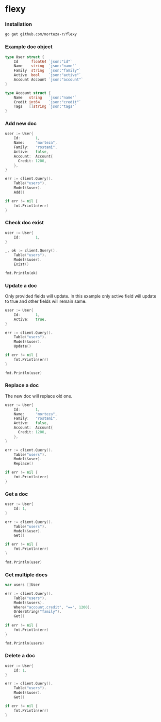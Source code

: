 # flexy

### Installation

```bash
go get github.com/morteza-r/flexy
```


### Example doc object
```go
type User struct {
    Id      float64 `json:"id"`
    Name    string  `json:"name"`
    Family  string  `json:"family"`
    Active  bool    `json:"active"`
    Account Account `json:"account"`
}

type Account struct {
    Name   string   `json:"name"`
    Credit int64    `json:"credit"`
    Tags   []string `json:"tags"`
}
```

### Add new doc
```go
user := User{
    Id:       1,
    Name:     "morteza",
    Family:   "rostami",
    Active:   false,
    Account:  Account{
      Credit: 1200,
    },
}

err := client.Query().
    Table("users").
    Model(&user).
    Add()

if err != nil {
    fmt.Println(err)
}
```



### Check doc exist
```go
user := User{
    Id:       1,
}

_, ok := client.Query().
    Table("users").
    Model(&user).
    Exist()

fmt.Println(ok)
```

### Update a doc 
Only provided fields will update. In this example only active field will update to true and other fields will remain same.

```go
user := User{
    Id:       1,
    Active:   true,
}

err := client.Query().
    Table("users").
    Model(&user).
    Update()

if err != nil {
    fmt.Println(err)
}

fmt.Println(user)
```

### Replace a doc
The new doc will replace old one.

```go
user := User{
    Id:       1,
    Name:     "morteza",
    Family:   "rostami",
    Active:   false,
    Account:  Account{
      Credit: 1200,
    },
}

err := client.Query().
    Table("users").
    Model(&user).
    Replace()

if err != nil {
    fmt.Println(err)
}
```

### Get a doc
```go
user := User{
    Id: 1,
}

err := client.Query().
    Table("users").
    Model(&user).
    Get()

if err != nil {
    fmt.Println(err)
}

fmt.Println(user)
```

### Get multiple docs
```go
var users []User

err := client.Query().
    Table("users").
    Model(&users).
    Where("account.credit", "==", 1200).
    OrderString("family").
    Get()
    
if err != nil {
    fmt.Println(err)
}

fmt.Println(users)
```

### Delete a doc
```go
user := User{
    Id: 1,
}

err := client.Query().
    Table("users").
    Model(&user).
    Get()

if err != nil {
    fmt.Println(err)
}
```
